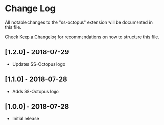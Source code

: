 # Change Log

All notable changes to the "ss-octopus" extension will be documented in this file.

Check [Keep a Changelog](http://keepachangelog.com/) for recommendations on how to structure this file.



## [1.2.0] - 2018-07-29

- Updates SS-Octopus logo

## [1.1.0] - 2018-07-28

- Adds SS-Octopus logo

## [1.0.0] - 2018-07-28

- Initial release
